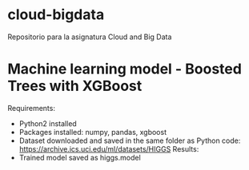 # cloud-bigdata
Repositorio para la asignatura Cloud and Big Data
# Machine learning model - Boosted Trees with XGBoost
Requirements: 
- Python2 installed
- Packages installed: numpy, pandas, xgboost
- Dataset downloaded and saved in the same folder as Python code: https://archive.ics.uci.edu/ml/datasets/HIGGS
Results: 
- Trained model saved as higgs.model
